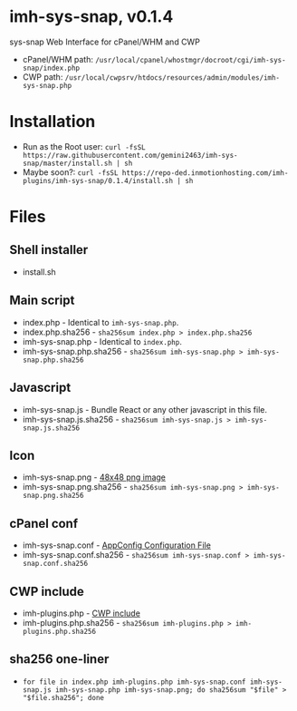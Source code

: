 # imh-sys-snap, v0.1.4
sys-snap Web Interface for cPanel/WHM and CWP

- cPanel/WHM path: `/usr/local/cpanel/whostmgr/docroot/cgi/imh-sys-snap/index.php`
- CWP path: `/usr/local/cwpsrv/htdocs/resources/admin/modules/imh-sys-snap.php`

# Installation
- Run as the Root user: `curl -fsSL https://raw.githubusercontent.com/gemini2463/imh-sys-snap/master/install.sh | sh`
- Maybe soon?: `curl -fsSL https://repo-ded.inmotionhosting.com/imh-plugins/imh-sys-snap/0.1.4/install.sh | sh`

# Files

## Shell installer
- install.sh

## Main script
- index.php - Identical to `imh-sys-snap.php`.
- index.php.sha256 - `sha256sum index.php > index.php.sha256`
- imh-sys-snap.php - Identical to `index.php`.
- imh-sys-snap.php.sha256 - `sha256sum imh-sys-snap.php > imh-sys-snap.php.sha256`

## Javascript
- imh-sys-snap.js - Bundle React or any other javascript in this file.
- imh-sys-snap.js.sha256 - `sha256sum imh-sys-snap.js > imh-sys-snap.js.sha256`

## Icon
- imh-sys-snap.png - [48x48 png image](https://api.docs.cpanel.net/guides/guide-to-whm-plugins/guide-to-whm-plugins-plugin-files/#icons)
- imh-sys-snap.png.sha256 - `sha256sum imh-sys-snap.png > imh-sys-snap.png.sha256`

## cPanel conf
- imh-sys-snap.conf - [AppConfig Configuration File](https://api.docs.cpanel.net/guides/guide-to-whm-plugins/guide-to-whm-plugins-appconfig-configuration-file)
- imh-sys-snap.conf.sha256 - `sha256sum imh-sys-snap.conf > imh-sys-snap.conf.sha256`

## CWP include
- imh-plugins.php - [CWP include](https://wiki.centos-webpanel.com/how-to-build-a-cwp-module)
- imh-plugins.php.sha256 - `sha256sum imh-plugins.php > imh-plugins.php.sha256`

## sha256 one-liner
- `for file in index.php imh-plugins.php imh-sys-snap.conf imh-sys-snap.js imh-sys-snap.php imh-sys-snap.png; do sha256sum "$file" > "$file.sha256"; done`